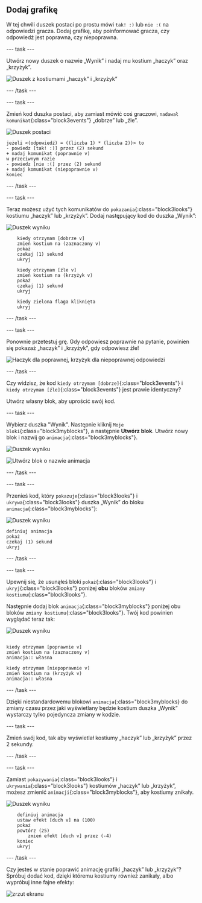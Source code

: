 ## Dodaj grafikę

W tej chwili duszek postaci po prostu mówi `tak! :)` lub `nie :(` na odpowiedzi gracza. Dodaj grafikę, aby poinformować gracza, czy odpowiedź jest poprawna, czy niepoprawna.

\--- task \---

Utwórz nowy duszek o nazwie „Wynik” i nadaj mu kostium „haczyk” oraz „krzyżyk”.

![Duszek z kostiumami „haczyk” i „krzyżyk”](images/brain-result.png)

\--- /task \---

\--- task \---

Zmień kod duszka postaci, aby zamiast mówić coś graczowi, `nadawał komunikat`{:class="block3events"} „dobrze” lub „źle”.

![Duszek postaci](images/giga-sprite.png)

```blocks3
jeżeli <(odpowiedź) = ((liczba 1) * (liczba 2))> to
- powiedz [tak! :)] przez (2) sekund
+ nadaj komunikat (poprawnie v)
w przeciwnym razie
- powiedz [nie :(] przez (2) sekund
+ nadaj komunikat (niepoprawnie v)
koniec
```

\--- /task \---

\--- task \---

Teraz możesz użyć tych komunikatów do `pokazania`{:class="block3looks"} kostiumu „haczyk” lub „krzyżyk”. Dodaj następujący kod do duszka „Wynik”:

![Duszek wyniku](images/result-sprite.png)

```blocks3
    kiedy otrzymam [dobrze v]
    zmień kostium na (zaznaczony v)
    pokaż
    czekaj (1) sekund
    ukryj

    kiedy otrzymam [źle v]
    zmień kostium na (krzyżyk v)
    pokaż
    czekaj (1) sekund
    ukryj

    kiedy zielona flaga kliknięta
    ukryj
```

\--- /task \---

\--- task \---

Ponownie przetestuj grę. Gdy odpowiesz poprawnie na pytanie, powinien się pokazaż „haczyk” i „krzyżyk”, gdy odpowiesz źle!

![Haczyk dla poprawnej, krzyżyk dla niepoprawnej odpowiedzi](images/brain-test-answer.png)

\--- /task \---

Czy widzisz, że kod `kiedy otrzymam [dobrze]`{:class="block3events"} i `kiedy otrzymam [źle]`{:class="block3events"} jest prawie identyczny?

Utwórz własny blok, aby uprościć swój kod.

\--- task \---

Wybierz duszka "Wynik". Następnie kliknij `Moje bloki`{:class="block3myblocks"}, a następnie **Utwórz blok**. Utwórz nowy blok i nazwij go `animacja`{:class="block3myblocks"}.

![Duszek wyniku](images/result-sprite.png)

![Utwórz blok o nazwie animacja](images/brain-animate-function.png)

\--- /task \---

\--- task \---

Przenieś kod, który `pokazuje`{:class="block3looks"} i `ukrywa`{:class="block3looks"} duszka „Wynik” do bloku `animacja`{:class="block3myblocks"}:

![Duszek wyniku](images/result-sprite.png)

```blocks3
definiuj animacja
pokaż
czekaj (1) sekund
ukryj
```

\--- /task \---

\--- task \---

Upewnij się, że usunąłeś bloki `pokaż`{:class="block3looks"} i `ukryj`{:class="block3looks"} poniżej **obu** bloków `zmiany kostiumu`{:class="block3looks"}.

Następnie dodaj blok `animacja`{:class="block3myblocks"} poniżej obu bloków `zmiany kostiumu`{:class="block3looks"}. Twój kod powinien wyglądać teraz tak:

![Duszek wyniku](images/result-sprite.png)

```blocks3
    
kiedy otrzymam [poprawnie v]
zmień kostium na (zaznaczony v)
animacja:: własna

kiedy otrzymam [niepoprawnie v]
zmień kostium na (krzyżyk v)
animacja:: własna
```

\--- /task \---

Dzięki niestandardowemu blokowi `animacja`{:class="block3myblocks} do zmiany czasu przez jaki wyświetlany będzie kostium duszka „Wynik” wystarczy tylko pojedyncza zmiany w kodzie.

\--- task \---

Zmień swój kod, tak aby wyświetlał kostiumy „haczyk” lub „krzyżyk” przez 2 sekundy.

\--- /task \---

\--- task \---

Zamiast `pokazywania`{:class="block3looks"} i `ukrywania`{:class="block3looks"} kostiumów „haczyk” lub „krzyżyk”, możesz zmienić `animacji`{:class="block3myblocks"}, aby kostiumy znikały.

![Duszek wyniku](images/result-sprite.png)

```blocks3
    definiuj animacja
    ustaw efekt [duch v] na (100)
    pokaż
    powtórz (25)
        zmień efekt [duch v] przez (-4)
    koniec
    ukryj
```

\--- /task \---

Czy jesteś w stanie poprawić animację grafiki „haczyk” lub „krzyżyk”? Spróbuj dodać kod, dzięki któremu kostiumy również zanikały, albo wypróbuj inne fajne efekty:

![zrzut ekranu](images/brain-effects.png)